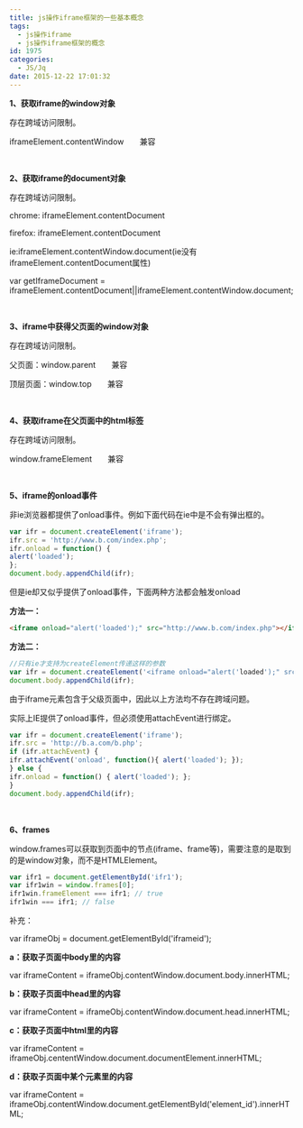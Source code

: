 ```yaml
---
title: js操作iframe框架的一些基本概念
tags:
  - js操作iframe
  - js操作iframe框架的概念
id: 1975
categories:
  - JS/Jq
date: 2015-12-22 17:01:32
---
```


**1、获取iframe的window对象**

存在跨域访问限制。

iframeElement.contentWindow　　兼容

&nbsp;

**2、获取iframe的document对象**

存在跨域访问限制。

chrome: iframeElement.contentDocument

firefox: iframeElement.contentDocument

ie:iframeElement.contentWindow.document(ie没有iframeElement.contentDocument属性)

var getIframeDocument = iframeElement.contentDocument||iframeElement.contentWindow.document;

&nbsp;

**3、iframe中获得父页面的window对象**

存在跨域访问限制。

父页面：window.parent　　兼容

顶层页面：window.top　　兼容

&nbsp;

**4、获取iframe在父页面中的html标签**

存在跨域访问限制。

window.frameElement　　兼容

&nbsp;

**5、iframe的onload事件**

非ie浏览器都提供了onload事件。例如下面代码在ie中是不会有弹出框的。
```javascript
var ifr = document.createElement('iframe');
ifr.src = 'http://www.b.com/index.php';
ifr.onload = function() {
alert('loaded');
};
document.body.appendChild(ifr);
```
但是ie却又似乎提供了onload事件，下面两种方法都会触发onload

**方法一：**
```html
<iframe onload="alert('loaded');" src="http://www.b.com/index.php"></iframe>
```

**方法二：**
```javascript
//只有ie才支持为createElement传递这样的参数
var ifr = document.createElement('<iframe onload="alert('loaded');" src="http://www.b.com/index.php"></iframe>');
document.body.appendChild(ifr);
```

由于iframe元素包含于父级页面中，因此以上方法均不存在跨域问题。

实际上IE提供了onload事件，但必须使用attachEvent进行绑定。
```javascript
var ifr = document.createElement('iframe');
ifr.src = 'http://b.a.com/b.php';
if (ifr.attachEvent) {
ifr.attachEvent('onload', function(){ alert('loaded'); });
} else {
ifr.onload = function() { alert('loaded'); };
}
document.body.appendChild(ifr);
```
&nbsp;

**6、frames**

window.frames可以获取到页面中的节点(iframe、frame等)，需要注意的是取到的是window对象，而不是HTMLElement。
```javascript
var ifr1 = document.getElementById('ifr1');
var ifr1win = window.frames[0];
ifr1win.frameElement === ifr1; // true
ifr1win === ifr1; // false
```
补充：

var iframeObj = document.getElementById('iframeid');

**a：获取子页面中body里的内容**

var iframeContent = iframeObj.contentWindow.document.body.innerHTML;

**b：获取子页面中head里的内容**

var iframeContent = iframeObj.contentWindow.document.head.innerHTML;

**c：获取子页面中html里的内容**

var iframeContent = iframeObj.cententWindow.document.documentElement.innerHTML;

**d：获取子页面中某个元素里的内容**

var iframeContent = iframeObj.contentWindow.document.getElementById('element_id').innerHTML;
&nbsp;